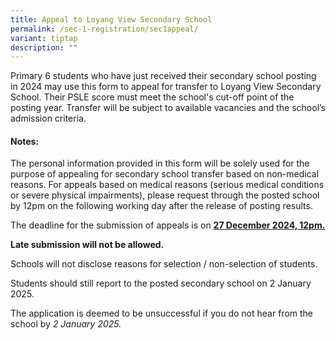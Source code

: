 ```yaml
---
title: Appeal to Loyang View Secondary School
permalink: /sec-1-registration/sec1appeal/
variant: tiptap
description: ""
---
```

<p>Primary 6 students who have just received their secondary school posting
in 2024 may use this form to appeal for transfer to Loyang View Secondary
School. Their PSLE score must meet the school's cut-off point of the posting
year. Transfer will be subject to available vacancies and the school’s
admission criteria.</p>
<p></p>
<h4>Notes:</h4>
<p>The personal information provided in this form will be solely used for
the purpose of appealing for secondary school transfer based on non-medical
reasons. For appeals based on medical reasons (serious medical conditions
or severe physical impairments), please request through the posted school
by 12pm on the following working day after the release of posting results.</p>
<p></p>
<p>The deadline for the submission of appeals is on <strong><u>27 December 2024, 12pm.</u></strong>
</p>
<p><strong>Late submission will not be allowed.</strong>
</p>
<p></p>
<p>Schools will not disclose reasons for selection / non-selection of students.</p>
<p></p>
<p>Students should still report to the posted secondary school on 2 January
2025.</p>
<p></p>
<p>The application is deemed to be unsuccessful if you do not hear from the
school by&nbsp;<em>2&nbsp;January&nbsp;2025.</em>
</p>
<p></p>